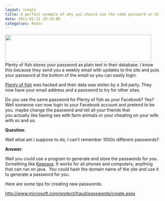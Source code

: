 ```yaml
---
layout: single
title: A perfect example of why you should use the same password on different websites. 
date: 2011-01-31 19:19:00
categories: Rants
---
```

<img class="size-full wp-image-1249 alignright" title="pof" src="/public/uploads/2011/01/pof.png" alt="" width="476" height="89" />Plenty of fish stores your password as plain text in their database. I know this because they send you a weekly email with updates to the site and puts your password at the bottom of the email so you can easily login.

<a href="http://it.slashdot.org/story/11/01/31/1856202/PlentyofFish-Hacked-Founder-Emails-Hackers-Mom?from=rss&amp;utm_source=feedburner&amp;utm_medium=feed&amp;utm_campaign=Feed:+Slashdot/slashdot+(Slashdot)">Plenty of fish</a> was hacked and their data was stolen by a 3rd party. They now have your email address and a password to try for other sites.

Do you use the same password for Plenty of fish as your Facebook? Yes? Well someone can now login to your Facebook account and pretend to be you. maybe change the password and tell all your friends that you actually like having sex with farm animals or your cheating on your wife with so and so.

<strong>Question</strong>:

Well what am I suppose to do, I can't remember 1000s different passwords?

<strong>Answer</strong>:

Well you could use a program to generate and store the passwords for you. Something like <a href="http://keepass.info/">Keepass</a>. It works for all phones and computers, anything that can run on java.  You could hash the domain name of the site and use it to generate a password for you.

Here are some tips for creating new passwords.

<a href="http://www.microsoft.com/protect/fraud/passwords/create.aspx">http://www.microsoft.com/protect/fraud/passwords/create.aspx</a>
